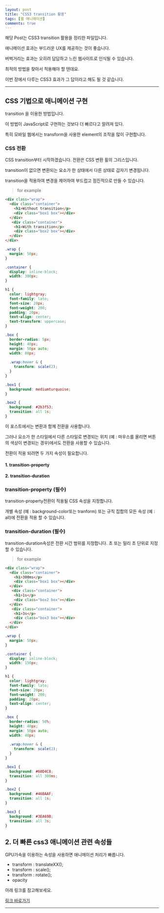```yaml
---
layout: post
title: "CSS3 transition 활용"
tags: [웹 애니메이션]
comments: true
---
```

 
해당 Post는 CSS3 transition 활용을 정리한 파일입니다.

애니메이션 효과는 부드러운 UX를 제공하는 것이 좋습니다.

버벅거리는 효과는 오히려 답답하고 느린 웹사이트로 인식될 수 있습니다.

최적의 방법을 찾아서 적용해야 할 텐데요.

이번 장에서 다루는 CSS3 효과가 그 답이라고 해도 될 것 같습니다.

---

## CSS 기법으로 애니메이션 구현

transition 을 이용한 방법입니다. 

이 방법이 JavaScript로 구현하는 것보다 더 빠르다고 알려져 있다.  

특히 모바일 웹에서는 transform을 사용한 element의 조작을 많이 구현합니다.

### CSS 전환

CSS transition부터 시작하겠습니다. 전환은 CSS 변환 휠의 그리스입니다.

transition이 없으면 변환되는 요소가 한 상태에서 다른 상태로 갑자기 변경됩니다.

transition을 적용하여 변경을 제어하여 부드럽고 점진적으로 만들 수 있습니다.

> for example
```html
<div class="wrap">
  <div class="container">
    <h1>Without transition</p>
    <div class="box1 box"></div>
  </div>
   <div class="container">
    <h1>With transition</p>
    <div class="box2 box"></div>
  </div>
</div>
```
```css
.wrap {
  margin: 50px;
}

.container {
  display: inline-block;
  width: 300px;
}

h1 {
  color: lightgray;
  font-family: lato;
  font-size: 20px;
  font-weight: 200;
  padding: 20px;
  text-align: center;
  text-transform: uppercase;
}

.box {
  border-radius: 5px;
  height: 40px;
  margin: 50px auto;
  width: 80px;
  
  .wrap:hover & {
    transform: scale(2);
  }
}

.box1 {
  background: mediumturquoise;
}

.box2 {
  background: #2b3f53;
  transition: all 1s;
}

```

이 포스트에서는 변환과 함께 전환을 사용합니다. 

그러나 요소가 한 스타일에서 다른 스타일로 변경되는 위치 (예 : 마우스를 올리면 버튼의 색상이 변경되는 경우)에서도 전환을 사용할 수 있습니다.

전환이 적용 되려면 두 가지 속성이 필요합니다.

#### 1. transition-property
#### 2. transition-duration

### transition-property (필수)

transition-property전환이 적용될 CSS 속성을 지정합니다. 

개별 속성 (예 : background-color또는 tranform) 또는 규칙 집합의 모든 속성 (예 :  all)에 전환을 적용 할 수 있습니다.

### transition-duration (필수)

transition-duration속성은 전환 시간 범위를 지정합니다. 초 또는 밀리 초 단위로 지정할 수 있습니다.

> for example

```html
<div class="wrap">
  <div class="container">
    <h1>300ms</p>
    <div class="box1 box"></div>
  </div>
   <div class="container">
    <h1>1s</p>
    <div class="box2 box"></div>
  </div>
   <div class="container">
    <h1>3s</p>
    <div class="box3 box"></div>
  </div>
</div>
```
```css
.wrap {
  margin: 50px;
}

.container {
  display: inline-block;
  width: 150px;
}

h1 {
  color: lightgray;
  font-family: lato;
  font-size: 20px;
  font-weight: 200;
  padding: 20px;
  text-align: center;
}

.box {
  border-radius: 50%;
  height: 40px;
  margin: 50px auto;
  width: 40px;
  
  .wrap:hover & {
    transform: scale(2);
  }
}

.box1 {
  background: #60D4C8;
  transition: all 300ms;
}

.box2 {
  background: #46BAAF;
  transition: all 1s;
}

.box3 {
  background: #3EA69B;
  transition: all 3s;
}

```


## 2. 더 빠른 css3 애니메이션 관련 속성들

GPU가속을 이용하는 속성을 사용하면 애니메이션 처리가 빠릅니다.

* transform : translateXX();
* transform : scale();
* transform : rotate();
* opacity

아래 링크를 참고해보세요.

<a href= "https://d2.naver.com/helloworld/2061385">링크 바로가기</a>

---
